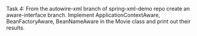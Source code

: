 Task 4: From the autowire-xml branch of spring-xml-demo repo create an aware-interface branch. 
Implement ApplicationContextAware, BeanFactoryAware, BeanNameAware in the Movie class and print out their results. 
